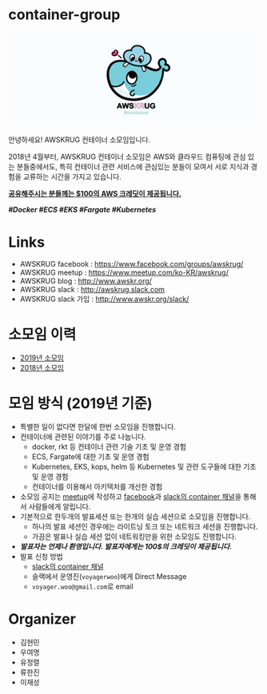 # container-group

![](logo/container-group-logo-wide.png)

안녕하세요! AWSKRUG 컨테이너 소모임입니다.

2018년 4월부터, AWSKRUG 컨테이너 소모임은 AWS와 클라우드 컴퓨팅에 관심 있는 분들중에서도, 특히 컨테이너 관련 서비스에 관심있는 분들이 모여서 서로 지식과 경험을 교류하는 시간을 가지고 있습니다.

<strong><u>공유해주시는 분들께는 $100의 AWS 크레딧이 제공됩니다.</u></strong>

***#Docker #ECS #EKS #Fargate #Kubernetes***

# Links
- AWSKRUG facebook : https://www.facebook.com/groups/awskrug/
- AWSKRUG meetup : https://www.meetup.com/ko-KR/awskrug/
- AWSKRUG blog : http://www.awskr.org/
- AWSKRUG slack : http://awskrug.slack.com
- AWSKRUG slack 가입 : http://www.awskr.org/slack/

# 소모임 이력
- [2019년 소모임](meetups/2019.md)
- [2018년 소모임](meetups/2018.md)

# 모임 방식 (2019년 기준)
- 특별한 일이 없다면 한달에 한번 소모임을 진행합니다.
- 컨테이너에 관련된 이야기를 주로 나눕니다.
    - docker, rkt 등 컨테이너 관련 기술 기초 및 운영 경험
    - ECS, Fargate에 대한 기초 및 운영 경험
    - Kubernetes, EKS, kops, helm 등 Kubernetes 및 관련 도구들에 대한 기초 및 운영 경험
    - 컨테이너를 이용해서 아키텍처를 개선한 경험
- 소모임 공지는 [meetup](https://www.meetup.com)에 작성하고 [facebook](https://www.facebook.com/groups/awskrug/)과 [slack의 container 채널](https://awskrug.slack.com/messages/C9S1VFJFR)을 통해서 사람들에게 알립니다.
- 기본적으로 한두개의 발표세션 또는 한개의 실습 세션으로 소모임을 진행합니다.
    - 하나의 발표 세션인 경우에는 라이트닝 토크 또는 네트워크 세션을 진행합니다.
    - 가끔은 발표나 실습 세션 없이 네트워킹만을 위한 소모임도 진행합니다.
- ***발표자는 언제나 환영입니다. 발표자에게는 100$의 크레딧이 제공됩니다.***
- 발표 신청 방법 
    - [slack의 container 채널](https://awskrug.slack.com/messages/C9S1VFJFR)
    - 슬랙에서 운영진(`voyagerwoo`)에게 Direct Message
    - `voyager.woo@gmail.com`로 email

# Organizer
- 김현민
- 우여명
- 유정렬
- 류한진
- 이재성

